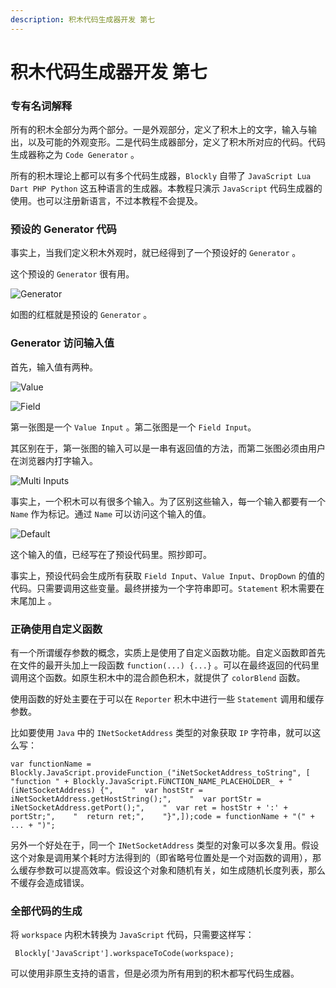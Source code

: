 ```yaml
---
description: 积木代码生成器开发 第七
---
```


# 积木代码生成器开发 第七

### 专有名词解释

所有的积木全部分为两个部分。一是外观部分，定义了积木上的文字，输入与输出，以及可能的外观变形。二是代码生成器部分，定义了积木所对应的代码。代码生成器称之为 `Code Generator` 。

所有的积木理论上都可以有多个代码生成器，`Blockly` 自带了 `JavaScript Lua Dart PHP Python` 这五种语言的生成器。本教程只演示 `JavaScript` 代码生成器的使用。也可以注册新语言，不过本教程不会提及。

### 预设的 Generator 代码

事实上，当我们定义积木外观时，就已经得到了一个预设好的 `Generator` 。

这个预设的 `Generator` 很有用。

![Generator](file:///C:/Users/williamshi/Documents/Code/PVPIN/Tutorial/PVPINBlocklyDev/img/6-1.png?lastModify=1649342194)

如图的红框就是预设的 `Generator` 。

### Generator 访问输入值

首先，输入值有两种。

![Value](file:///C:/Users/williamshi/Documents/Code/PVPIN/Tutorial/PVPINBlocklyDev/img/6-2.png?lastModify=1649342194)

![Field](file:///C:/Users/williamshi/Documents/Code/PVPIN/Tutorial/PVPINBlocklyDev/img/6-3.png?lastModify=1649342194)

第一张图是一个 `Value Input` 。第二张图是一个 `Field Input`。

其区别在于，第一张图的输入可以是一串有返回值的方法，而第二张图必须由用户在浏览器内打字输入。

![Multi Inputs](file:///C:/Users/williamshi/Documents/Code/PVPIN/Tutorial/PVPINBlocklyDev/img/6-4.png?lastModify=1649342194)

事实上，一个积木可以有很多个输入。为了区别这些输入，每一个输入都要有一个 `Name` 作为标记。通过 `Name` 可以访问这个输入的值。

![Default](file:///C:/Users/williamshi/Documents/Code/PVPIN/Tutorial/PVPINBlocklyDev/img/6-5.png?lastModify=1649342194)

这个输入的值，已经写在了预设代码里。照抄即可。

事实上，预设代码会生成所有获取 `Field Input`、`Value Input`、`DropDown` 的值的代码。只需要调用这些变量。最终拼接为一个字符串即可。`Statement` 积木需要在末尾加上  。

### 正确使用自定义函数

有一个所谓缓存参数的概念，实质上是使用了自定义函数功能。自定义函数即首先在文件的最开头加上一段函数 `function(...) {...}` 。可以在最终返回的代码里调用这个函数。如原生积木中的混合颜色积木，就提供了 `colorBlend` 函数。

使用函数的好处主要在于可以在 `Reporter` 积木中进行一些 `Statement` 调用和缓存参数。

比如要使用 `Java` 中的 `INetSocketAddress` 类型的对象获取 `IP` 字符串，就可以这么写：

```
var functionName = Blockly.JavaScript.provideFunction_("iNetSocketAddress_toString", [    "function " + Blockly.JavaScript.FUNCTION_NAME_PLACEHOLDER_ + "(iNetSocketAddress) {",    "  var hostStr = iNetSocketAddress.getHostString();",    "  var portStr = iNetSocketAddress.getPort();",    "  var ret = hostStr + ':' + portStr;",    "  return ret;",    "}",]);code = functionName + "(" + ... + ")";
```

另外一个好处在于，同一个 `INetSocketAddress` 类型的对象可以多次复用。假设这个对象是调用某个耗时方法得到的（即省略号位置处是一个对函数的调用），那么缓存参数可以提高效率。假设这个对象和随机有关，如生成随机长度列表，那么不缓存会造成错误。

### 全部代码的生成

将 `workspace` 内积木转换为 `JavaScript` 代码，只需要这样写：

```
 Blockly['JavaScript'].workspaceToCode(workspace);
```

可以使用非原生支持的语言，但是必须为所有用到的积木都写代码生成器。
